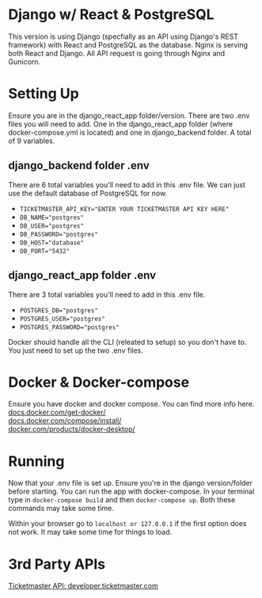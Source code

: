 # Django w/ React & PostgreSQL
This version is using Django (specfially as an API using Django's REST framework) with React and PostgreSQL as the database. Nginx is serving both React and Django. All API request is going through Nginx and Gunicorn.

# Setting Up
Ensure you are in the django_react_app folder/version. There are two .env files you will need to add. One in the django_react_app folder (where docker-compose.yml is located) and one in django_backend folder. A total of 9 variables.

## django_backend folder .env
There are 6 total variables you'll need to add in this .env file. We can just use the default database of PostgreSQL for now.
* `TICKETMASTER_API_KEY="ENTER YOUR TICKETMASTER API KEY HERE"`
* `DB_NAME="postgres"`
* `DB_USER="postgres"`
* `DB_PASSWORD="postgres"`
* `DB_HOST="database"`
* `DB_PORT="5432"`

## django_react_app folder .env
There are 3 total variables you'll need to add in this .env file.
* `POSTGRES_DB="postgres"`
* `POSTGRES_USER="postgres"`
* `POSTGRES_PASSWORD="postgres"`

Docker should handle all the CLI (releated to setup) so you don't have to. You just need to set up the two .env files.

# Docker & Docker-compose
Ensure you have docker and docker compose. You can find more info here. <br>
[docs.docker.com/get-docker/](https://docs.docker.com/get-docker/) <br>
[docs.docker.com/compose/install/](https://docs.docker.com/compose/install/) <br>
[docker.com/products/docker-desktop/](https://www.docker.com/products/docker-desktop/)

# Running
Now that your .env file is set up. Ensure you're in the django version/folder before starting. You can run the app with docker-compose. In your terminal type in `docker-compose build` and then `docker-compose up`. Both these commands may take some time.

Within your browser go to `localhost or 127.0.0.1` if the first option does not work. It may take some time for things to load.

# 3rd Party APIs
[Ticketmaster API: developer.ticketmaster.com](https://developer.ticketmaster.com)